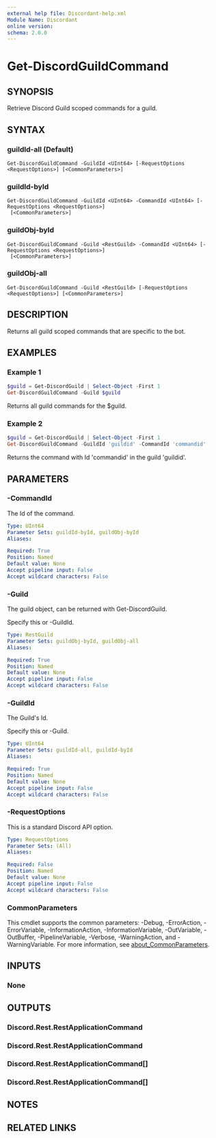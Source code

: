 ```yaml
---
external help file: Discordant-help.xml
Module Name: Discordant
online version:
schema: 2.0.0
---
```


# Get-DiscordGuildCommand

## SYNOPSIS
Retrieve Discord Guild scoped commands for a guild.

## SYNTAX

### guildId-all (Default)
```
Get-DiscordGuildCommand -GuildId <UInt64> [-RequestOptions <RequestOptions>] [<CommonParameters>]
```

### guildId-byId
```
Get-DiscordGuildCommand -GuildId <UInt64> -CommandId <UInt64> [-RequestOptions <RequestOptions>]
 [<CommonParameters>]
```

### guildObj-byId
```
Get-DiscordGuildCommand -Guild <RestGuild> -CommandId <UInt64> [-RequestOptions <RequestOptions>]
 [<CommonParameters>]
```

### guildObj-all
```
Get-DiscordGuildCommand -Guild <RestGuild> [-RequestOptions <RequestOptions>] [<CommonParameters>]
```

## DESCRIPTION
Returns all guild scoped commands that are specific to the bot.

## EXAMPLES

### Example 1
```powershell
$guild = Get-DiscordGuild | Select-Object -First 1
Get-DiscordGuildCommand -Guild $guild
```

Returns all guild commands for the $guild.

### Example 2
```powershell
$guild = Get-DiscordGuild | Select-Object -First 1
Get-DiscordGuildCommand -GuildId 'guildid' -CommandId 'commandid'
```

Returns the command with Id 'commandid' in the guild 'guildid'.

## PARAMETERS

### -CommandId
The Id of the command.

```yaml
Type: UInt64
Parameter Sets: guildId-byId, guildObj-byId
Aliases:

Required: True
Position: Named
Default value: None
Accept pipeline input: False
Accept wildcard characters: False
```

### -Guild
The guild object, can be returned with Get-DiscordGuild.

Specify this or -GuildId.

```yaml
Type: RestGuild
Parameter Sets: guildObj-byId, guildObj-all
Aliases:

Required: True
Position: Named
Default value: None
Accept pipeline input: False
Accept wildcard characters: False
```

### -GuildId
The Guild's Id.

Specify this or -Guild.

```yaml
Type: UInt64
Parameter Sets: guildId-all, guildId-byId
Aliases:

Required: True
Position: Named
Default value: None
Accept pipeline input: False
Accept wildcard characters: False
```

### -RequestOptions
This is a standard Discord API option.

```yaml
Type: RequestOptions
Parameter Sets: (All)
Aliases:

Required: False
Position: Named
Default value: None
Accept pipeline input: False
Accept wildcard characters: False
```

### CommonParameters
This cmdlet supports the common parameters: -Debug, -ErrorAction, -ErrorVariable, -InformationAction, -InformationVariable, -OutVariable, -OutBuffer, -PipelineVariable, -Verbose, -WarningAction, and -WarningVariable. For more information, see [about_CommonParameters](http://go.microsoft.com/fwlink/?LinkID=113216).

## INPUTS

### None

## OUTPUTS

### Discord.Rest.RestApplicationCommand

### Discord.Rest.RestApplicationCommand

### Discord.Rest.RestApplicationCommand[]

### Discord.Rest.RestApplicationCommand[]

## NOTES

## RELATED LINKS
